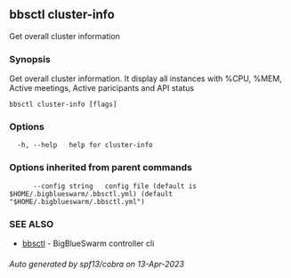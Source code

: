 ## bbsctl cluster-info

Get overall cluster information

### Synopsis

Get overall cluster information. It display all instances with %CPU, %MEM, Active meetings, Active paricipants and API status

```
bbsctl cluster-info [flags]
```

### Options

```
  -h, --help   help for cluster-info
```

### Options inherited from parent commands

```
      --config string   config file (default is $HOME/.bigblueswarm/.bbsctl.yml) (default "$HOME/.bigblueswarm/.bbsctl.yml")
```

### SEE ALSO

* [bbsctl](bbsctl.md)	 - BigBlueSwarm controller cli

###### Auto generated by spf13/cobra on 13-Apr-2023
